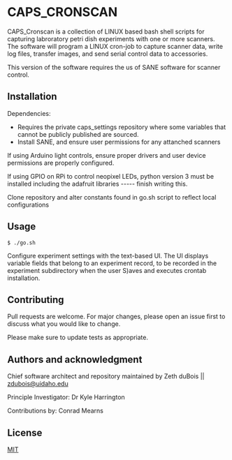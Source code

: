 # CAPS_CRONSCAN

CAPS_Cronscan is a collection of LINUX based bash shell scripts for capturing labroratory petri dish experiments with one or more scanners. The software will program a LINUX cron-job to capture scanner data, write log files, transfer images, and send serial control data to accessories. 

This version of the software requires the us of SANE software for scanner control.

## Installation

Dependencies:
* Requires the private caps_settings repository where some variables that cannot be publicly published are sourced.  
* Install SANE, and ensure user permissions for any attanched scanners

If using Arduino light controls, ensure proper drivers and user device permissions are properly configured.

If using GPIO on RPi to control neopixel LEDs, python version 3 must be installed including the adafruit libraries ----- finish writing this. 

Clone repository and alter constants found in go.sh script to reflect local configurations


## Usage

```terminal
$ ./go.sh
```

Configure experiment settings with the text-based UI. The UI displays variable fields that belong to an experiment record, to be recorded in the experiment subdirectory when the user S)aves and executes crontab installation.

## Contributing
Pull requests are welcome. For major changes, please open an issue first to discuss what you would like to change.

Please make sure to update tests as appropriate.

## Authors and acknowledgment
Chief software architect and repository maintained by Zeth duBois || zdubois@uidaho.edu

Principle Investigator: Dr Kyle Harrington

Contributions by: Conrad Mearns

## License
[MIT](https://choosealicense.com/licenses/mit/)
